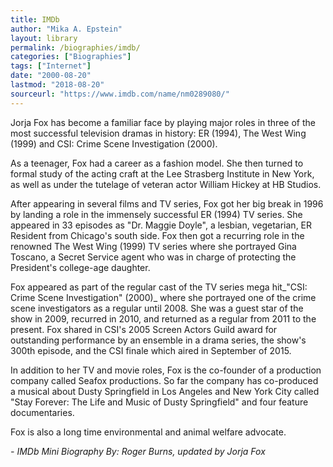 ```yaml
---
title: IMDb
author: "Mika A. Epstein"
layout: library
permalink: /biographies/imdb/
categories: ["Biographies"]
tags: ["Internet"]
date: "2000-08-20"
lastmod: "2018-08-20"
sourceurl: "https://www.imdb.com/name/nm0289080/"
---
```


Jorja Fox has become a familiar face by playing major roles in three of the most successful television dramas in history: ER (1994), The West Wing (1999) and CSI: Crime Scene Investigation (2000).

As a teenager, Fox had a career as a fashion model. She then turned to formal study of the acting craft at the Lee Strasberg Institute in New York, as well as under the tutelage of veteran actor William Hickey at HB Studios.

After appearing in several films and TV series, Fox got her big break in 1996 by landing a role in the immensely successful ER (1994) TV series. She appeared in 33 episodes as "Dr. Maggie Doyle", a lesbian, vegetarian, ER Resident from Chicago's south side. Fox then got a recurring role in the renowned The West Wing (1999) TV series where she portrayed Gina Toscano, a Secret Service agent who was in charge of protecting the President's college-age daughter.

Fox appeared as part of the regular cast of the TV series mega hit_"CSI: Crime Scene Investigation" (2000)_ where she portrayed one of the crime scene investigators as a regular until 2008. She was a guest star of the show in 2009, recurred in 2010, and returned as a regular from 2011 to the present. Fox shared in CSI's 2005 Screen Actors Guild award for outstanding performance by an ensemble in a drama series, the show's 300th episode, and the CSI finale which aired in September of 2015.

In addition to her TV and movie roles, Fox is the co-founder of a production company called Seafox productions. So far the company has co-produced a musical about Dusty Springfield in Los Angeles and New York City called "Stay Forever: The Life and Music of Dusty Springfield" and four feature documentaries.

Fox is also a long time environmental and animal welfare advocate.

_- IMDb Mini Biography By: Roger Burns, updated by Jorja Fox_
